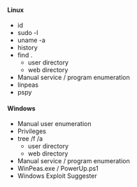 #### Linux

- id
- sudo -l
- uname -a
- history
- find .
    - user directory
    - web directory
- Manual service / program enumeration
- linpeas
- pspy


#### Windows

- Manual user enumeration
- Privileges
- tree /f /a
    - user directory
    - web directory
- Manual service / program enumeration
- WinPeas.exe / PowerUp.ps1
- Windows Exploit Suggester
